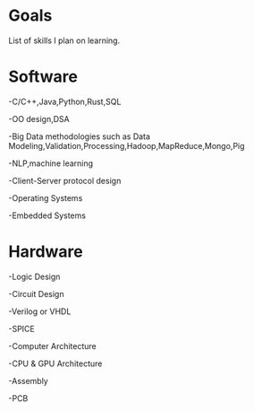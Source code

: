 # Goals
List of skills I plan on learning.
# Software
-C/C++,Java,Python,Rust,SQL

-OO design,DSA

-Big Data methodologies such as Data Modeling,Validation,Processing,Hadoop,MapReduce,Mongo,Pig

-NLP,machine learning

-Client-Server protocol design

-Operating Systems

-Embedded Systems

# Hardware
-Logic Design

-Circuit Design

-Verilog or VHDL

-SPICE

-Computer Architecture

-CPU & GPU Architecture

-Assembly

-PCB 




